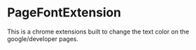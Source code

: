 # PageFontExtension
This is a chrome extensions built to change the text color on the google/developer pages. 
